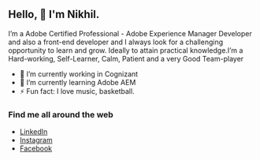 ## Hello, 👋 I'm Nikhil.

I’m a Adobe Certified Professional - Adobe Experience Manager Developer and also a front-end developer and I always look for a challenging opportunity to learn and grow. Ideally to attain practical knowledge.I’m a Hard-working, Self-Learner, Calm, Patient and a very Good Team-player

* 🔭 I’m currently working in Cognizant
* 🌱 I’m currently learning Adobe AEM
* ⚡ Fun fact: I love music, basketball.

### Find me all around the web

* [LinkedIn](https://www.linkedin.com/in/nikhil-dasari-35645320a/)
* [Instagram](https://www.instagram.com/d.n.i.k.h.i.l/)
* [Facebook](https://www.facebook.com/danielnikhil10)



